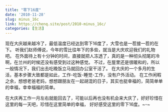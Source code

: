 ```yaml
---
title: "零下16度"
date: '2010-11-28'
slug: minus_16c
link: https://chenq.site/post/2010-minus_16c/
categories: [生活]
---
```


现在大庆越来越冷了，最低温度已经达到零下16度了，大雪也是一茬接一茬的在下。
听我们赵师傅说，今年的雪比往年下的多些，就当是大庆欢迎我们的礼物吧。
在外面待上有十分钟的时间，直接就把人冻透了，真的是一种彻头彻尾的冷啊，在兰州的时候还没有感受到过这种感觉。
不过，在屋里还是很暖和的，所以一般情况下，我们出去吃晚饭立马就回办公室干活了。
在大庆的一个多月的生活，基本步骤大致都是如此，工作-吃饭-睡觉-工作，没有户外活动。
在工作闲暇之余，想想老爸老妈，想想跟朋友在一起胡混的日子，其实也挺幸福的，简简单单的幸福，幸幸福福的简单。

在大庆再工作一月左右就能回去了，可能以后再也没有机会来大庆了，好好珍惜在这里的每一天吧，珍惜在这里简单的幸福，
好好感受这里的零下16度。~-~